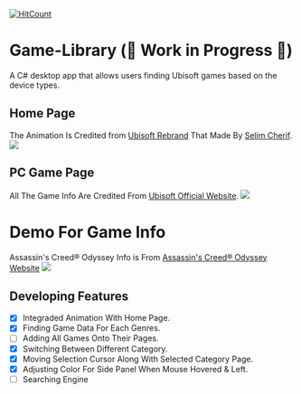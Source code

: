 [![HitCount](http://hits.dwyl.io/LeviIsAwesome/https://github.com/LeviIsAwesome/Ubisoft-Game-Library.svg)](http://hits.dwyl.io/LeviIsAwesome/https://github.com/LeviIsAwesome/Ubisoft-Game-Library)
# Game-Library  (:construction: Work in Progress :construction:)
A C# desktop app that allows users finding Ubisoft games based on the device types. 

## Home Page
The Animation Is Credited from [Ubisoft Rebrand](https://dribbble.com/shots/3581220-Ubisoft-Rebrand) That Made By [Selim Cherif](https://dribbble.com/selimcherif).
![](https://github.com/LeviIsAwesome/Game_Library_For_Ubisoft/blob/master/image/home_page.gif)

## PC Game Page
All The Game Info Are Credited From [Ubisoft Official Website](https://www.ubisoft.com/en-ca/).
![](https://github.com/LeviIsAwesome/Game_Library_For_Ubisoft/blob/master/image/pc_to_home.gif)

# Demo For Game Info
Assassin's Creed® Odyssey Info is From [Assassin's Creed® Odyssey Website](https://assassinscreed.ubisoft.com/game/en-ca/home)
![](https://github.com/LeviIsAwesome/Game_Library_For_Ubisoft/blob/master/image/ezgif.com-resize.gif)

## Developing Features 
- [x] Integraded Animation With Home Page.
- [x] Finding Game Data For Each Genres.
- [ ] Adding All Games Onto Their Pages.
- [x] Switching Between Different Category.
- [x] Moving Selection Cursor Along With Selected Category Page.
- [x] Adjusting Color For Side Panel When Mouse Hovered & Left.
- [ ] Searching Engine
